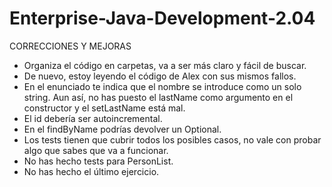 # Enterprise-Java-Development-2.04


CORRECCIONES Y MEJORAS
- Organiza el código en carpetas, va a ser más claro y fácil de buscar.
- De nuevo, estoy leyendo el código de Alex con sus mismos fallos.
- En el enunciado te indica que el nombre se introduce como un solo string. Aun así, no has puesto el lastName como argumento en el constructor y el setLastName está mal.
- El id debería ser autoincremental.
- En el findByName podrías devolver un Optional.
- Los tests tienen que cubrir todos los posibles casos, no vale con probar algo que sabes que va a funcionar.
- No has hecho tests para PersonList.
- No has hecho el último ejercicio.
